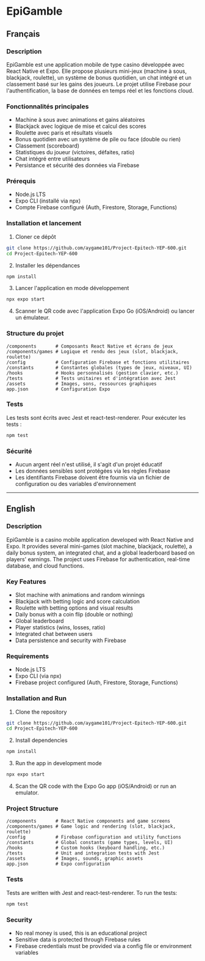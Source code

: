 # EpiGamble

## Français

### Description
EpiGamble est une application mobile de type casino développée avec React Native et Expo. Elle propose plusieurs mini-jeux (machine à sous, blackjack, roulette), un système de bonus quotidien, un chat intégré et un classement basé sur les gains des joueurs. Le projet utilise Firebase pour l'authentification, la base de données en temps réel et les fonctions cloud.

### Fonctionnalités principales
- Machine à sous avec animations et gains aléatoires
- Blackjack avec logique de mise et calcul des scores
- Roulette avec paris et résultats visuels
- Bonus quotidien avec un système de pile ou face (double ou rien)
- Classement (scoreboard)
- Statistiques du joueur (victoires, défaites, ratio)
- Chat intégré entre utilisateurs
- Persistance et sécurité des données via Firebase

### Prérequis
- Node.js LTS
- Expo CLI (installé via npx)
- Compte Firebase configuré (Auth, Firestore, Storage, Functions)

### Installation et lancement
1. Cloner ce dépôt
```bash
git clone https://github.com/aygame101/Project-Epitech-YEP-600.git
cd Project-Epitech-YEP-600
```

2. Installer les dépendances
```bash
npm install
```

3. Lancer l'application en mode développement
```bash
npx expo start
```

4. Scanner le QR code avec l'application Expo Go (iOS/Android) ou lancer un émulateur.

### Structure du projet
```
/components       # Composants React Native et écrans de jeux
/components/games # Logique et rendu des jeux (slot, blackjack, roulette)
/config           # Configuration Firebase et fonctions utilitaires
/constants        # Constantes globales (types de jeux, niveaux, UI)
/hooks            # Hooks personnalisés (gestion clavier, etc.)
/tests            # Tests unitaires et d'intégration avec Jest
/assets           # Images, sons, ressources graphiques
app.json          # Configuration Expo
```

### Tests
Les tests sont écrits avec Jest et react-test-renderer.
Pour exécuter les tests :
```bash
npm test
```

### Sécurité
- Aucun argent réel n'est utilisé, il s'agit d'un projet éducatif
- Les données sensibles sont protégées via les règles Firebase
- Les identifiants Firebase doivent être fournis via un fichier de configuration ou des variables d'environnement

---

## English

### Description
EpiGamble is a casino mobile application developed with React Native and Expo. It provides several mini-games (slot machine, blackjack, roulette), a daily bonus system, an integrated chat, and a global leaderboard based on players' earnings. The project uses Firebase for authentication, real-time database, and cloud functions.

### Key Features
- Slot machine with animations and random winnings
- Blackjack with betting logic and score calculation
- Roulette with betting options and visual results
- Daily bonus with a coin flip (double or nothing)
- Global leaderboard
- Player statistics (wins, losses, ratio)
- Integrated chat between users
- Data persistence and security with Firebase

### Requirements
- Node.js LTS
- Expo CLI (via npx)
- Firebase project configured (Auth, Firestore, Storage, Functions)

### Installation and Run
1. Clone the repository
```bash
git clone https://github.com/aygame101/Project-Epitech-YEP-600.git
cd Project-Epitech-YEP-600
```

2. Install dependencies
```bash
npm install
```

3. Run the app in development mode
```bash
npx expo start
```

4. Scan the QR code with the Expo Go app (iOS/Android) or run an emulator.

### Project Structure
```
/components       # React Native components and game screens
/components/games # Game logic and rendering (slot, blackjack, roulette)
/config           # Firebase configuration and utility functions
/constants        # Global constants (game types, levels, UI)
/hooks            # Custom hooks (keyboard handling, etc.)
/tests            # Unit and integration tests with Jest
/assets           # Images, sounds, graphic assets
app.json          # Expo configuration
```

### Tests
Tests are written with Jest and react-test-renderer.
To run the tests:
```bash
npm test
```

### Security
- No real money is used, this is an educational project
- Sensitive data is protected through Firebase rules
- Firebase credentials must be provided via a config file or environment variables
